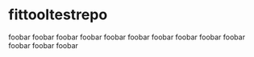 # fittooltestrepo

foobar
foobar
foobar
foobar
foobar
foobar
foobar
foobar
foobar
foobar
foobar
foobar
foobar
